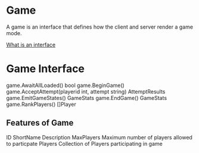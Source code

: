 # Game

A game is an interface that defines how the client and server render a game mode.

[What is an interface](#https://stackoverflow.com/a/2867064)

# Game Interface

game.AwaitAllLoaded() bool
game.BeginGame()
game.AcceptAttempt(playerid int, attempt string) AttemptResults
game.EmitGameStates() GameStats
game.EndGame() GameStats
game.RankPlayers() []Player

## Features of Game
ID
ShortName
Description
MaxPlayers Maximum number of players allowed to particpate
Players Collection of Players participating in game

